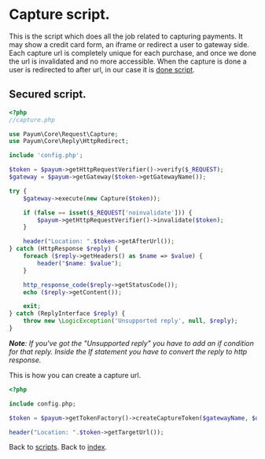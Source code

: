 # Capture script.

This is the script which does all the job related to capturing payments. 
It may show a credit card form, an iframe or redirect a user to gateway side.
Each capture url is completely unique for each purchase, and once we done the url is invalidated and no more accessible.
When the capture is done a user is redirected to after url, in our case it is [done script](https://github.com/Payum/Core/tree/master/Resources/docs/scripts/done-script.md).

## Secured script.

```php
<?php
//capture.php

use Payum\Core\Request\Capture;
use Payum\Core\Reply\HttpRedirect;

include 'config.php';

$token = $payum->getHttpRequestVerifier()->verify($_REQUEST);
$gateway = $payum->getGateway($token->getGatewayName());

try {
    $gateway->execute(new Capture($token));

    if (false == isset($_REQUEST['noinvalidate'])) {
        $payum->getHttpRequestVerifier()->invalidate($token);
    }

    header("Location: ".$token->getAfterUrl());
} catch (HttpResponse $reply) {
    foreach ($reply->getHeaders() as $name => $value) {
        header("$name: $value");
    }

    http_response_code($reply->getStatusCode());
    echo ($reply->getContent());

    exit;
} catch (ReplyInterface $reply) {
    throw new \LogicException('Unsupported reply', null, $reply);
}
```


_**Note**: If you've got the "Unsupported reply" you have to add an if condition for that reply. Inside the If statement you have to convert the reply to http response._




This is how you can create a capture url.

```php
<?php

include config.php;

$token = $payum->getTokenFactory()->createCaptureToken($gatewayName, $details, 'afterCaptureUrl');

header("Location: ".$token->getTargetUrl());
```

Back to [scripts](https://github.com/Payum/Core/tree/master/Resources/docs/scripts/index.md).
Back to [index](https://github.com/Payum/Core/tree/master/Resources/docs/index.md).
